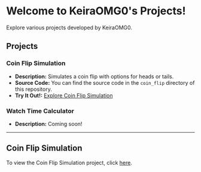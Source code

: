 # Welcome to KeiraOMG0's Projects!

Explore various projects developed by KeiraOMG0.

## Projects

### Coin Flip Simulation

- **Description:** Simulates a coin flip with options for heads or tails.
- **Source Code:** You can find the source code in the `coin_flip` directory of this repository.
- **Try It Out!:** [Explore Coin Flip Simulation](https://KeiraOMG0.github.io/coin_flip/index.html)

### Watch Time Calculator

- **Description:** Coming soon!

---

## Coin Flip Simulation

To view the Coin Flip Simulation project, click [here](https://KeiraOMG0.github.io/coin_flip/index.html).
